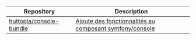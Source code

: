 | Repository | Description |
| -- | -- |
| [huttopia/console-bundle](https://github.com/Huttopia/console-bundle) | [Ajoute des fonctionnalités au composant symfony/console](huttopia-console-bundle.html) |
